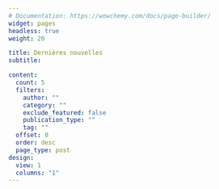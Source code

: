 ```yaml
---
# Documentation: https://wowchemy.com/docs/page-builder/
widget: pages
headless: true
weight: 20

title: Dernières nouvelles
subtitle:

content:
  count: 5
  filters:
    author: ""
    category: ""
    exclude_featured: false
    publication_type: ""
    tag: ""
  offset: 0
  order: desc
  page_type: post
design:
  view: 1
  columns: "1"
---
```

